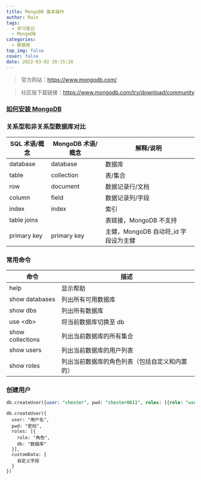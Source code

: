 ```yaml
---
title: MongoDB 基本操作
author: Rain
tags:
  - 学习笔记
  - MongoDB
categories:
  - 数据库
top_img: false
cover: false
date: 2022-03-02 20:15:28
---
```


> 官方网站：https://www.mongodb.com/

> 社区版下载链接：https://www.mongodb.com/try/download/community

### [如何安装 MongoDB](/)

### 关系型和非关系型数据库对比

| SQL 术语/概念 | MongoDB 术语/概念 | 解释/说明                             |
| ------------- | ----------------- | ------------------------------------- |
| database      | database          | 数据库                                |
| table         | collection        | 表/集合                               |
| row           | document          | 数据记录行/文档                       |
| column        | field             | 数据记录列/字段                       |
| index         | index             | 索引                                  |
| table joins   |                   | 表链接，MongoDB 不支持                |
| primary key   | primary key       | 主健，MongoDB 自动将\_id 字段设为主健 |

### 常用命令

| 命令             | 描述                                           |
| ---------------- | ---------------------------------------------- |
| help             | 显示帮助                                       |
| show databases   | 列出所有可用数据库                             |
| show dbs         | 列出所有数据库                                 |
| use \<db>        | 将当前数据库切换至 db                          |
| show collections | 列出当前数据库的所有集合                       |
| show users       | 列出当前数据库的用户列表                       |
| show roles       | 列出当前数据库的角色列表（包括自定义和内置的） |

### 创建用户

```sql
db.createUser({user: "chester", pwd: "chester0611", roles: [{role: "userAdmin", db: "admin"}], customData: {desc: "超级管理员用户, chester"}})
```

    db.createUser({
      user: "用户名",
      pwd: "密码",
      roles: [{
        role: "角色",
        db: "数据库"
      }],
      customData: {
        自定义字段
      }
    })
